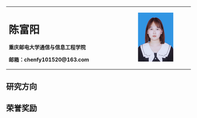 <table border="0">
  <tr>
    <td width="70%">
      <h1>陈富阳</h1>
      <p><b>重庆邮电大学通信与信息工程学院</b></p>
      <p><b>邮箱：chenfy101520@163.com</b></p>
    </td>
    <td width="30%">
      <img src="/CFYChenFY.jpg" width="70%">
    </td>
  </tr>
</table>

## 研究方向

## 荣誉奖励
